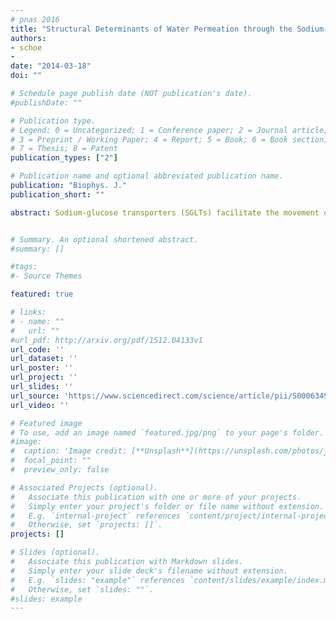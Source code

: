 ```yaml
---
# pnas 2016
title: "Structural Determinants of Water Permeation through the Sodium-Galactose Transporter vSGLT"
authors:
- schoe 
- 
date: "2014-03-18"
doi: ""

# Schedule page publish date (NOT publication's date).
#publishDate: ""

# Publication type.
# Legend: 0 = Uncategorized; 1 = Conference paper; 2 = Journal article;
# 3 = Preprint / Working Paper; 4 = Report; 5 = Book; 6 = Book section;
# 7 = Thesis; 8 = Patent
publication_types: ["2"]

# Publication name and optional abbreviated publication name.
publication: "Biophys. J."
publication_short: ""

abstract: Sodium-glucose transporters (SGLTs) facilitate the movement of water across the cell membrane, playing a central role in cellular homeostasis. Here, we present a detailed analysis of the mechanism of water permeation through the inward-facing state of vSGLT based on nearly 10 μs of molecular dynamics simulations. These simulations reveal the transient formation of a continuous water channel through the transporter that permits water to permeate the protein. Trajectories in which spontaneous release of galactose is observed, as well as those in which galactose remains in the binding site, show that the permeation rate, although modulated by substrate occupancy, is not tightly coupled to substrate release. Using a, to our knowledge, novel channel-detection algorithm, we identify the key residues that control water flow through the transporter and show that solvent gating is regulated by side-chain motions in a small number of residues on the extracellular face. A sequence alignment reveals the presence of two insertion sites in mammalian SGLTs that flank these outer-gate residues. We hypothesize that the absence of these sites in vSGLT may account for the high water permeability values for vSGLT determined via simulation compared to the lower experimental estimates for mammalian SGLT1.


# Summary. An optional shortened abstract.
#summary: []

#tags:
#- Source Themes

featured: true

# links:
# - name: ""
#   url: ""
#url_pdf: http://arxiv.org/pdf/1512.04133v1
url_code: ''
url_dataset: ''
url_poster: ''
url_project: ''
url_slides: ''
url_source: 'https://www.sciencedirect.com/science/article/pii/S0006349514000678'
url_video: ''

# Featured image
# To use, add an image named `featured.jpg/png` to your page's folder. 
#image:
#  caption: 'Image credit: [**Unsplash**](https://unsplash.com/photos/jdD8gXaTZsc)'
#  focal_point: ""
#  preview_only: false

# Associated Projects (optional).
#   Associate this publication with one or more of your projects.
#   Simply enter your project's folder or file name without extension.
#   E.g. `internal-project` references `content/project/internal-project/index.md`.
#   Otherwise, set `projects: []`.
projects: []

# Slides (optional).
#   Associate this publication with Markdown slides.
#   Simply enter your slide deck's filename without extension.
#   E.g. `slides: "example"` references `content/slides/example/index.md`.
#   Otherwise, set `slides: ""`.
#slides: example
---
```



